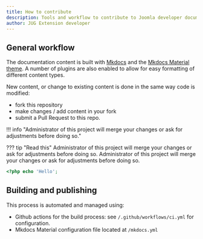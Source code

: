 ```yaml
---
title: How to contribute
description: Tools and workflow to contribute to Joomla developer documentation
author: JUG Extension developer
---
```


## General workflow

The documentation content is built with [Mkdocs](https://www.mkdocs.org/) and the [Mkdocs Material theme](https://squidfunk.github.io/mkdocs-material/). A number of plugins are also enabled to allow for easy formatting of different content types.

New content, or change to existing content is done in the same way code is modified:

- fork this repository
- make changes / add content in your fork
- submit a Pull Request to this repo. 

!!! info "Administrator of this project will merge your changes or ask for adjustments before doing so."

??? tip "Read this"
    Administrator of this project will merge your changes or ask for adjustments before doing so.
    Administrator of this project will merge your changes or ask for adjustments before doing so.
   
``` php linenums="1"
<?php echo 'Hello';

```

## Building and publishing

This process is automated and managed using:

- Github actions for the build process: see `/.github/workflows/ci.yml` for configuration.
- Mkdocs Material configuration file located at `/mkdocs.yml`
